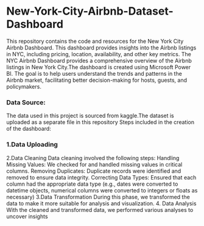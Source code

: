 # New-York-City-Airbnb-Dataset-Dashboard
This repository contains the code and resources for the New York City Airbnb Dashboard. This dashboard provides insights into the Airbnb listings in NYC, including pricing, location, availability, and other key metrics.
The NYC Airbnb Dashboard provides a comprehensive overview of the Airbnb listings in New York City.The dashboard is created using Microsoft Power BI. The goal is to help users understand the trends and patterns in the Airbnb market, facilitating better decision-making for hosts, guests, and policymakers.
### Data Source:
The data used in this project is sourced from kaggle.The dataset is uploaded as a separate file in this repository
Steps included in the creation of the dashboard:
### 1.Data Uploading
2.Data Cleaning
Data cleaning involved the following steps:
Handling Missing Values: We checked for and handled missing values in critical columns.
Removing Duplicates: Duplicate records were identified and removed to ensure data integrity.
Correcting Data Types: Ensured that each column had the appropriate data type (e.g., dates were converted to datetime objects, numerical columns were converted to integers or floats as necessary)
3.Data Transformation
During this phase, we transformed the data to make it more suitable for analysis and visualization.
4. Data Analysis
With the cleaned and transformed data, we performed various analyses to uncover insights
